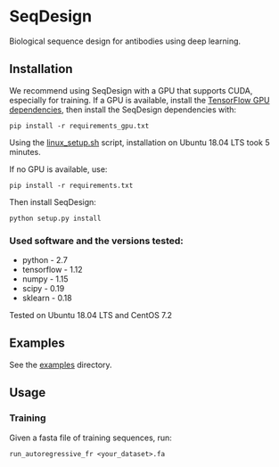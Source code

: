 # SeqDesign

Biological sequence design for antibodies using deep learning.

## Installation

We recommend using SeqDesign with a GPU that supports CUDA, especially for training.
If a GPU is available, install the [TensorFlow GPU dependencies](https://www.tensorflow.org/install/gpu), 
then install the SeqDesign dependencies with:
```shell script
pip install -r requirements_gpu.txt
```

Using the [linux_setup.sh](linux_setup.sh) script, 
installation on Ubuntu 18.04 LTS took 5 minutes.

If no GPU is available, use:  
```shell script
pip install -r requirements.txt
```

Then install SeqDesign:
```shell script
python setup.py install
```

### Used software and the versions tested:
- python - 2.7
- tensorflow - 1.12  
- numpy - 1.15  
- scipy - 0.19  
- sklearn - 0.18  

Tested on Ubuntu 18.04 LTS and CentOS 7.2

## Examples

See the [examples](examples) directory.


## Usage

### Training

Given a fasta file of training sequences, run:
```shell script
run_autoregressive_fr <your_dataset>.fa
```
